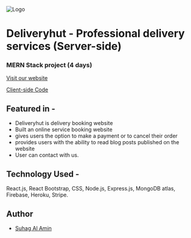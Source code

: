 ![Logo](https://i.ibb.co/0M4Cwpm/logo.png)

# Deliveryhut - Professional delivery services (Server-side)

### MERN Stack project (4 days)

[Visit our website](https://deliveryhut-3fafc.web.app/)

[Client-side Code](https://github.com/developer-suhag/deliveryhut-client)

## Featured in -

- Deliveryhut is delivery booking website
- Built an online service booking website
- gives users the option to make a payment or to cancel their order
- provides users with the ability to read blog posts published on the website
- User can contact with us.

## Technology Used -

React.js, React Bootstrap, CSS, Node.js, Express.js, MongoDB atlas,
Firebase, Heroku, Stripe.

## Author

- [Suhag Al Amin](https://github.com/developer-suhag)
